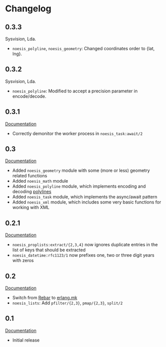 # Changelog

## 0.3.3

Sysvision, Lda.

* `noesis_polyline`, `noesis_geometry`: Changed coordinates order to {lat, lng}. 

## 0.3.2

Sysvision, Lda.

* `noesis_polyline`: Modified to accept a precision parameter in encode/decode. 

## 0.3.1

[Documentation](http://noesis.nifoc.pw/0.3.1/)

* Correctly demonitor the worker process in `noesis_task:await/2`

## 0.3

[Documentation](http://noesis.nifoc.pw/0.3/)

* Added `noesis_geometry` module with some (more or less) geometry related functions
* Added `noesis_math` module
* Added `noesis_polyline` module, which implements encoding and decoding [polylines](https://developers.google.com/maps/documentation/utilities/polylinealgorithm)
* Added `noesis_task` module, which implements the async/await pattern
* Added `noesis_xml` module, which includes some very basic functions for working with XML

## 0.2.1

[Documentation](http://noesis.nifoc.pw/0.2.1/)

* `noesis_proplists:extract/{2,3,4}` now ignores duplicate entries in the list of keys that should be extracted
* `noesis_datetime:rfc1123/1` now prefixes one, two or three digit years with zeros

## 0.2

[Documentation](http://noesis.nifoc.pw/0.2/)

* Switch from [Rebar](https://github.com/rebar/rebar) to [erlang.mk](https://github.com/ninenines/erlang.mk)
* `noesis_lists`: Add `pfilter/{2,3}`, `pmap/{2,3}`, `split/2`

## 0.1

[Documentation](http://noesis.nifoc.pw/0.1/)

* Initial release
